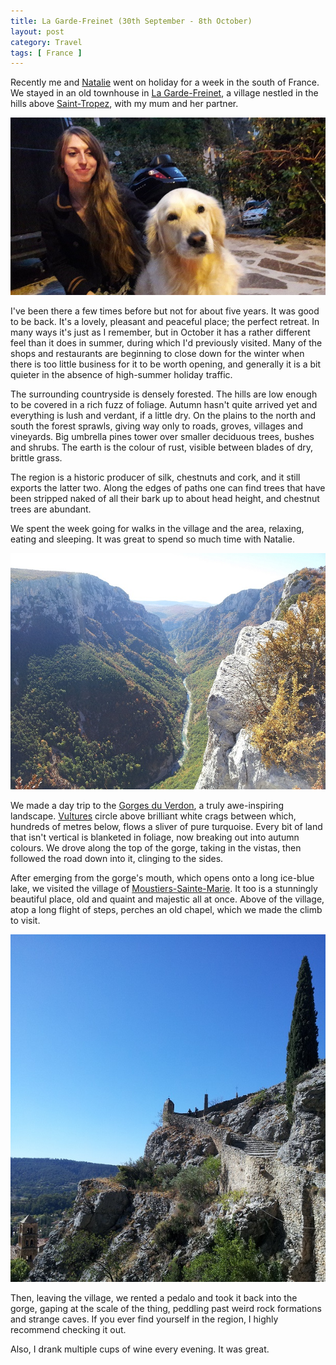 ```yaml
---
title: La Garde-Freinet (30th September - 8th October)
layout: post
category: Travel
tags: [ France ]
---
```


Recently me and [Natalie](https://twitter.com/ScarletCatalie) went on holiday for a week in the south of France. We stayed in an old townhouse in [La Garde-Freinet](https://en.wikipedia.org/wiki/La_Garde-Freinet), a village nestled in the hills above [Saint-Tropez](https://en.wikipedia.org/wiki/Saint-Tropez), with my mum and her partner.

![](/images/france/nicedog.jpg "All the village pets are very friendly, especially this goldie")

I've been there a few times before but not for about five years. It was good to be back. It's a lovely, pleasant and peaceful place; the perfect retreat. In many ways it's just as I remember, but in October it has a rather different feel than it does in summer, during which I'd previously visited. Many of the shops and restaurants are beginning to close down for the winter when there is too little business for it to be worth opening, and generally it is a bit quieter in the absence of high-summer holiday traffic.

The surrounding countryside is densely forested. The hills are low enough to be covered in a rich fuzz of foliage. Autumn hasn't quite arrived yet and everything is lush and verdant, if a little dry. On the plains to the north and south the forest sprawls, giving way only to roads, groves, villages and vineyards. Big umbrella pines tower over smaller deciduous trees, bushes and shrubs. The earth is the colour of rust, visible between blades of dry, brittle grass.

The region is a historic producer of silk, chestnuts and cork, and it still exports the latter two. Along the edges of paths one can find trees that have been stripped naked of all their bark up to about head height, and chestnut trees are abundant.

We spent the week going for walks in the village and the area, relaxing, eating and sleeping. It was great to spend so much time with Natalie.

![](/images/france/gorges-du-verdon-00.jpg)

We made a day trip to the [Gorges du Verdon](https://en.wikipedia.org/wiki/Verdon_Gorge), a truly awe-inspiring landscape. [Vultures](https://en.wikipedia.org/wiki/Bearded_vulture) circle above brilliant white crags between which, hundreds of metres below, flows a sliver of pure turquoise. Every bit of land that isn't vertical is blanketed in foliage, now breaking out into autumn colours. We drove along the top of the gorge, taking in the vistas, then followed the road down into it, clinging to the sides.

After emerging from the gorge's mouth, which opens onto a long ice-blue lake, we visited the village of [Moustiers-Sainte-Marie](https://goo.gl/maps/zFa2L9QDsRr). It too is a stunningly beautiful place, old and quaint and majestic all at once. Above of the village, atop a long flight of steps, perches an old chapel, which we made the climb to visit.

![](/images/france/moustiers-sainte-marie.jpg)

Then, leaving the village, we rented a pedalo and took it back into the gorge, gaping at the scale of the thing, peddling past weird rock formations and strange caves. If you ever find yourself in the region, I highly recommend checking it out.

Also, I drank multiple cups of wine every evening. It was great.
